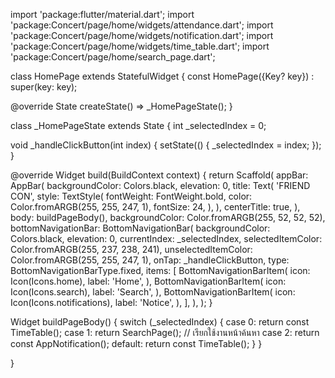 import 'package:flutter/material.dart';
import 'package:Concert/page/home/widgets/attendance.dart';
import 'package:Concert/page/home/widgets/notification.dart';
import 'package:Concert/page/home/widgets/time_table.dart';
import 'package:Concert/page/home/search_page.dart';


class HomePage extends StatefulWidget {
  const HomePage({Key? key}) : super(key: key);

  @override
  State<HomePage> createState() => _HomePageState();
}

class _HomePageState extends State<HomePage> {
  int _selectedIndex = 0;

  void _handleClickButton(int index) {
    setState(() {
      _selectedIndex = index;
    });
  }

  @override
  Widget build(BuildContext context) {
    return Scaffold(
      appBar: AppBar(
        backgroundColor: Colors.black,
        elevation: 0,
        title: Text(
          'FRIEND CON',
          style: TextStyle(
            fontWeight: FontWeight.bold,
            color: Color.fromARGB(255, 255, 247, 1),
            fontSize: 24,
          ),
        ),
        centerTitle: true,
      ),
      body: buildPageBody(),
      backgroundColor: Color.fromARGB(255, 52, 52, 52),
      bottomNavigationBar: BottomNavigationBar(
        backgroundColor: Colors.black,
        elevation: 0,
        currentIndex: _selectedIndex,
        selectedItemColor: Color.fromARGB(255, 237, 238, 241),
        unselectedItemColor: Color.fromARGB(255, 255, 247, 1),
        onTap: _handleClickButton,
        type: BottomNavigationBarType.fixed,
        items: <BottomNavigationBarItem>[
          BottomNavigationBarItem(
            icon: Icon(Icons.home),
            label: 'Home',
          ),
          BottomNavigationBarItem(
            icon: Icon(Icons.search),
            label: 'Search',
          ),
          BottomNavigationBarItem(
            icon: Icon(Icons.notifications),
            label: 'Notice',
          ),
        ],
      ),
    );
  }

  Widget buildPageBody() {
    switch (_selectedIndex) {
      case 0:
        return const TimeTable();
      case 1:
        return SearchPage(); // เรียกใช้งานหน้าค้นหา
      case 2:
        return const AppNotification();
      default:
        return const TimeTable();
    }
  }


}